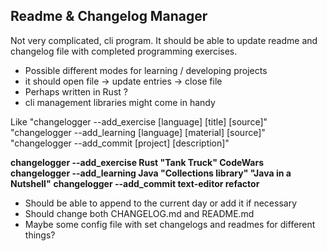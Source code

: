 ## Readme & Changelog Manager

Not very complicated, cli program. It should be able to update readme and changelog file with completed programming exercises.

* Possible different modes for learning / developing projects
* it should open file -> update entries -> close file
* Perhaps written in Rust ?
* cli management libraries might come in handy

Like "changelogger --add_exercise [language] [title] [source]"
"changelogger --add_learning [language] [material] [source]"
"changelogger --add_commit [project] [description]"

**changelogger --add_exercise Rust "Tank Truck" CodeWars**
**changelogger --add_learning Java "Collections library" "Java in a Nutshell"**
**changelogger --add_commit text-editor refactor**

* Should be able to append to the current day or add it if necessary
* Should change both CHANGELOG.md and README.md
* Maybe some config file with set changelogs and readmes for different things?
